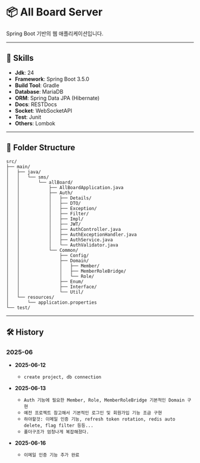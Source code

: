 # 📦 All Board Server

Spring Boot 기반의 웹 애플리케이션입니다.

---

## 🔧 Skills

- **Jdk**: 24
- **Framework**: Spring Boot 3.5.0
- **Build Tool**: Gradle
- **Database**: MariaDB
- **ORM**: Spring Data JPA (Hibernate)
- **Docs**: RESTDocs
- **Socket**: WebSocketAPI
- **Test**: Junit
- **Others**: Lombok 

---

## 📁 Folder Structure
```
src/
├── main/
│   ├── java/
│   │   └── sms/
│   │       └── allBoard/
│   │           ├── AllBoardApplication.java
│   │           ├── Auth/
│   │           │   ├── Details/
│   │           │   ├── DTO/
│   │           │   ├── Exception/
│   │           │   ├── Filter/
│   │           │   ├── Impl/
│   │           │   ├── JWT/
│   │           │   ├── AuthController.java
│   │           │   ├── AuthExceptionHandler.java
│   │           │   ├── AuthService.java
│   │           │   └── AuthValidator.java
│   │           └── Common/
│   │               ├── Config/
│   │               ├── Domain/
│   │               │   ├── Member/
│   │               │   ├── MemberRoleBridge/
│   │               │   └── Role/
│   │               ├── Enum/
│   │               ├── Interface/
│   │               └── Util/
│   └── resources/
│       └── application.properties
└── test/

```

---

## 🛠️ History

### 2025-06
- **2025-06-12**
  - `create project, db connection`

- **2025-06-13**
  - `Auth 기능에 필요한 Member, Role, MemberRoleBridge 기본적인 Domain 구현`
  - `예전 프로젝트 참고해서 기본적인 로그인 및 회원가입 기능 조금 구현`
  - `하야할것: 이메일 인증 기능, refresh token rotation, redis auto delete, flag filter 등등...`
  - `폴더구조가 엄청나게 복잡해졌다.`
- **2025-06-16**
  - `이메일 인증 기능 추가 완료`
